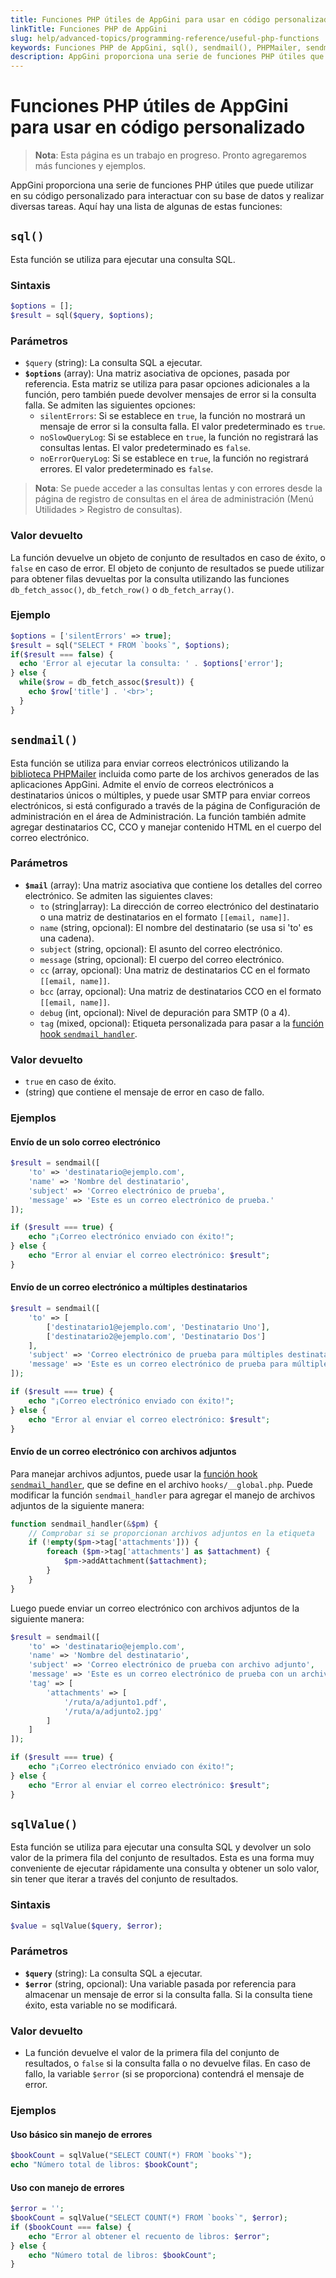 ```yaml
---
title: Funciones PHP útiles de AppGini para usar en código personalizado
linkTitle: Funciones PHP de AppGini
slug: help/advanced-topics/programming-reference/useful-php-functions
keywords: Funciones PHP de AppGini, sql(), sendmail(), PHPMailer, sendmail_handler(), sqlValue()
description: AppGini proporciona una serie de funciones PHP útiles que puede utilizar en su código personalizado para interactuar con su base de datos y realizar diversas tareas.
---
```


# Funciones PHP útiles de AppGini para usar en código personalizado

> **Nota**: Esta página es un trabajo en progreso. Pronto agregaremos más funciones y ejemplos.

AppGini proporciona una serie de funciones PHP útiles que puede utilizar en su código personalizado para interactuar con su base de datos y realizar diversas tareas. Aquí hay una lista de algunas de estas funciones:

## `sql()`

Esta función se utiliza para ejecutar una consulta SQL.

### Sintaxis

```php
$options = [];
$result = sql($query, $options);
```

### Parámetros

- `$query` (string): La consulta SQL a ejecutar.
- **`$options`** (array): Una matriz asociativa de opciones, pasada por referencia. Esta matriz se utiliza para pasar opciones adicionales a la función, pero también puede devolver mensajes de error si la consulta falla. Se admiten las siguientes opciones:
  - `silentErrors`: Si se establece en `true`, la función no mostrará un mensaje de error si la consulta falla. El valor predeterminado es `true`.
  - `noSlowQueryLog`: Si se establece en `true`, la función no registrará las consultas lentas. El valor predeterminado es `false`.
  - `noErrorQueryLog`: Si se establece en `true`, la función no registrará errores. El valor predeterminado es `false`.

> **Nota**: Se puede acceder a las consultas lentas y con errores desde la página de registro de consultas en el área de administración (Menú Utilidades > Registro de consultas).

### Valor devuelto

La función devuelve un objeto de conjunto de resultados en caso de éxito, o `false` en caso de error. El objeto de conjunto de resultados se puede utilizar para obtener filas devueltas por la consulta utilizando las funciones `db_fetch_assoc()`, `db_fetch_row()` o `db_fetch_array()`.

### Ejemplo

```php
$options = ['silentErrors' => true];
$result = sql("SELECT * FROM `books`", $options);
if($result === false) {
  echo 'Error al ejecutar la consulta: ' . $options['error'];
} else {
  while($row = db_fetch_assoc($result)) {
    echo $row['title'] . '<br>';
  }
}
```

## `sendmail()`

Esta función se utiliza para enviar correos electrónicos utilizando la [biblioteca PHPMailer](https://github.com/PHPMailer/PHPMailer/) incluida como parte de los archivos generados de las aplicaciones AppGini. Admite el envío de correos electrónicos a destinatarios únicos o múltiples, y puede usar SMTP para enviar correos electrónicos, si está configurado a través de la página de Configuración de administración en el área de Administración. La función también admite agregar destinatarios CC, CCO y manejar contenido HTML en el cuerpo del correo electrónico.

### Parámetros

- **`$mail`** (array): Una matriz asociativa que contiene los detalles del correo electrónico. Se admiten las siguientes claves:
    - `to` (string|array): La dirección de correo electrónico del destinatario o una matriz de destinatarios en el formato `[[email, name]]`.
    - `name` (string, opcional): El nombre del destinatario (se usa si 'to' es una cadena).
    - `subject` (string, opcional): El asunto del correo electrónico.
    - `message` (string, opcional): El cuerpo del correo electrónico.
    - `cc` (array, opcional): Una matriz de destinatarios CC en el formato `[[email, name]]`.
    - `bcc` (array, opcional): Una matriz de destinatarios CCO en el formato `[[email, name]]`.
    - `debug` (int, opcional): Nivel de depuración para SMTP (0 a 4).
    - `tag` (mixed, opcional): Etiqueta personalizada para pasar a la [función hook `sendmail_handler`](../hooks/global-hooks.md#sendmail_handler).

### Valor devuelto

- `true` en caso de éxito.
- (string) que contiene el mensaje de error en caso de fallo.

### Ejemplos

#### Envío de un solo correo electrónico

```php
$result = sendmail([
    'to' => 'destinatario@ejemplo.com',
    'name' => 'Nombre del destinatario',
    'subject' => 'Correo electrónico de prueba',
    'message' => 'Este es un correo electrónico de prueba.'
]);

if ($result === true) {
    echo "¡Correo electrónico enviado con éxito!";
} else {
    echo "Error al enviar el correo electrónico: $result";
}
```

#### Envío de un correo electrónico a múltiples destinatarios

```php
$result = sendmail([
    'to' => [
        ['destinatario1@ejemplo.com', 'Destinatario Uno'],
        ['destinatario2@ejemplo.com', 'Destinatario Dos']
    ],
    'subject' => 'Correo electrónico de prueba para múltiples destinatarios',
    'message' => 'Este es un correo electrónico de prueba para múltiples destinatarios.'
]);

if ($result === true) {
    echo "¡Correo electrónico enviado con éxito!";
} else {
    echo "Error al enviar el correo electrónico: $result";
}
```

#### Envío de un correo electrónico con archivos adjuntos

Para manejar archivos adjuntos, puede usar la [función hook `sendmail_handler`](../hooks/global-hooks.md#sendmail_handler),
que se define en el archivo `hooks/__global.php`. Puede modificar la función `sendmail_handler` para agregar el manejo de archivos adjuntos de la siguiente manera:

```php
function sendmail_handler(&$pm) {
    // Comprobar si se proporcionan archivos adjuntos en la etiqueta
    if (!empty($pm->tag['attachments'])) {
        foreach ($pm->tag['attachments'] as $attachment) {
            $pm->addAttachment($attachment);
        }
    }
}
```

Luego puede enviar un correo electrónico con archivos adjuntos de la siguiente manera:

```php
$result = sendmail([
    'to' => 'destinatario@ejemplo.com',
    'name' => 'Nombre del destinatario',
    'subject' => 'Correo electrónico de prueba con archivo adjunto',
    'message' => 'Este es un correo electrónico de prueba con un archivo adjunto.',
    'tag' => [
        'attachments' => [
            '/ruta/a/adjunto1.pdf',
            '/ruta/a/adjunto2.jpg'
        ]
    ]
]);

if ($result === true) {
    echo "¡Correo electrónico enviado con éxito!";
} else {
    echo "Error al enviar el correo electrónico: $result";
}
```

## `sqlValue()`

Esta función se utiliza para ejecutar una consulta SQL y devolver un solo valor de la primera fila del conjunto de resultados. Esta es una forma muy conveniente de ejecutar rápidamente una consulta y obtener un solo valor, sin tener que iterar a través del conjunto de resultados.

### Sintaxis

```php
$value = sqlValue($query, $error);
```

### Parámetros

- **`$query`** (string): La consulta SQL a ejecutar.
- **`$error`** (string, opcional): Una variable pasada por referencia para almacenar un mensaje de error si la consulta falla. Si la consulta tiene éxito, esta variable no se modificará.

### Valor devuelto
- La función devuelve el valor de la primera fila del conjunto de resultados, o `false` si la consulta falla o no devuelve filas. En caso de fallo, la variable `$error` (si se proporciona) contendrá el mensaje de error.

### Ejemplos

#### Uso básico sin manejo de errores

```php
$bookCount = sqlValue("SELECT COUNT(*) FROM `books`");
echo "Número total de libros: $bookCount";
```

#### Uso con manejo de errores

```php
$error = '';
$bookCount = sqlValue("SELECT COUNT(*) FROM `books`", $error);
if ($bookCount === false) {
    echo "Error al obtener el recuento de libros: $error";
} else {
    echo "Número total de libros: $bookCount";
}
```
